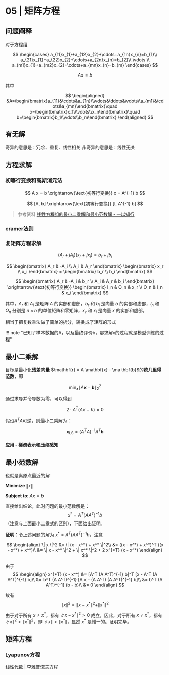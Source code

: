 # 05 | 矩阵方程

## 问题阐释

对于方程组

$$
\begin{cases}
a_{11}x_{1}+a_{12}x_{2}+\cdots+a_{1n}x_{n}=b_{1}\\
a_{21}x_{1}+a_{22}x_{2}+\cdots+a_{2n}x_{n}=b_{2}\\
\vdots \\
a_{m1}x_{1}+a_{m2}x_{2}+\cdots+a_{mn}x_{n}=b_{m}
\end{cases}
$$


$$
Ax=b
$$

其中

$$
\begin{aligned}
&A=\begin{bmatrix}a_{11}&\cdots&a_{1n}\\\vdots&\ddots&\vdots\\a_{m1}&\cdots&a_{mn}\end{bmatrix}\quad x=\begin{bmatrix}x_1\\\vdots\\x_n\end{bmatrix}\quad b=\begin{bmatrix}b_1\\\vdots\\b_m\end{bmatrix}
\end{aligned}
$$

## 有无解


奇异的意思是：冗余、重复、线性相关
非奇异的意思是：线性无关




## 方程求解


### 初等行变换和高斯消元法

$$
A x = b \xrightarrow{\text{初等行变换}} x = A^{-1} b
$$

$$
[A, b] \xrightarrow{\text{初等行变换}} [I, A^{-1} b]
$$







> 参考资料 [线性方程组的最小二乘解和最小范数解 - 一以知行](https://zhuanlan.zhihu.com/p/503664717)

### cramer法则



### 复矩阵方程求解

$$
(A_r + jA_i)(x_r + jx_i) = b_r + jb_i
$$

$$
\begin{bmatrix} A_r & -A_i \\ A_i & A_r \end{bmatrix} \begin{bmatrix} x_r \\ x_i \end{bmatrix} = \begin{bmatrix} b_r \\ b_i \end{bmatrix}
$$

$$
\begin{bmatrix} A_r & -A_i & b_r \\ A_i & A_r & b_i \end{bmatrix} \xrightarrow{\text{初等行变换}} \begin{bmatrix} I_n & O_n & x_r \\ O_n & I_n & x_i \end{bmatrix}
$$

其中，$A_r$ 和 $A_i$ 是矩阵 $A$ 的实部和虚部，$b_r$ 和 $b_i$ 是向量 $b$ 的实部和虚部，$I_n$ 和 $O_n$ 分别是 $n \times n$ 的单位矩阵和零矩阵，$x_r$ 和 $x_i$ 是向量 $x$ 的实部和虚部。

相当于把复数乘法做了简单的拆分，转换成了矩阵的形式

!!! note "已知了样本数据的A，以及最终评价b，那求解x的过程就是模型训练的过程"


## 最小二乘解



目标是最小化**残差向量** $\mathbf{r} = A \mathbf{x} - \ma
thbf{b}$的**欧几里得范数**，即

$$
\min_{\mathbf{x}} \| A \mathbf{x} - \mathbf{b} \|_2^2
$$

通过求导并令导数为零，可以得到

$$
2 \cdot A^T (Ax - b) = 0
$$

假设$A^T A$可逆，则最小二乘解为：

$$
\mathbf{x}_{\text{LS}} = (A^T A)^{-1} A^T \mathbf{b}
$$

#### 应用 - 稀疏表示和压缩感知






## 最小范数解



也就是离原点最近的解



**Minimize** $\| x \|$

**Subject to**: $A x = b$

直接给出结论，此时问题的最小范数解是：
$$
x^* = A^T (A A^T)^{-1} b
$$
（注意与上面最小二乘式的区别），下面给出证明。

**证明**：令上述问题的解为 $x^* = A^T (A A^T)^{-1} b$，注意

$$
\begin{align}
\| x \|^2 &= \| (x - x^*) + x^* \|^2\\
&= ((x - x^*) + x^*)^T ((x - x^*) + x^*)\\
&= \| x - x^* \|^2 + \| x^* \|^2 + 2 x^{*T} (x - x^*)
\end{align}
$$

由于
$$
\begin{align}
x^{*T} (x - x^*) &= [A^T (A A^T)^{-1} b]^T [x - A^T (A A^T)^{-1} b]\\
&= b^T (A A^T)^{-1} [A x - (A A^T) (A A^T)^{-1} b]\\
&= b^T (A A^T)^{-1} (b - b)\\
&= 0
\end{align}
$$

故有
$$
\| x \|^2 = \| x - x^* \|^2 + \| x^* \|^2
$$

由于对于所有 $x \neq x^*$，都有 $\| x - x^* \|^2 > 0$ 成立，因此，对于所有 $x \neq x^*$，都有 $\| x \|^2 > \| x^* \|^2$，即 $\| x \| > \| x^* \|$，显然 $x^*$ 是惟一的。证明完毕。








## 矩阵方程

### Lyapunov方程

[线性代数 | 李雅普诺夫方程](https://www.zhihu.com/tardis/zm/art/105326895?source_id=1005)
